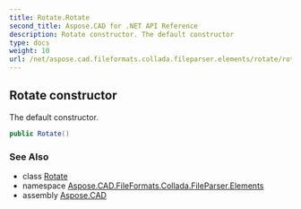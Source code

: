 ```yaml
---
title: Rotate.Rotate
second_title: Aspose.CAD for .NET API Reference
description: Rotate constructor. The default constructor
type: docs
weight: 10
url: /net/aspose.cad.fileformats.collada.fileparser.elements/rotate/rotate/
---
```

## Rotate constructor

The default constructor.

```csharp
public Rotate()
```

### See Also

* class [Rotate](../)
* namespace [Aspose.CAD.FileFormats.Collada.FileParser.Elements](../../rotate/)
* assembly [Aspose.CAD](../../../)


